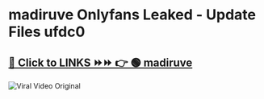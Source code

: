 
 # madiruve Onlyfans Leaked - Update Files ufdc0

## <h2><a href="https://clipsfans.com/madiruve&ref=git">🔗 Click to LINKS ⏩⏩ 👉 🟢 madiruve </a></h2>

<a href="https://clipsfans.com/madiruve&ref=git" rel="nofollow" data-target="animated-image.originalLink"><img src="https://i.ibb.co.com/xMMVF88/686577567.gif" alt="Viral Video Original" style="max-width: 100%; display: inline-block;" data-target="animated-image.originalImage"></a>

